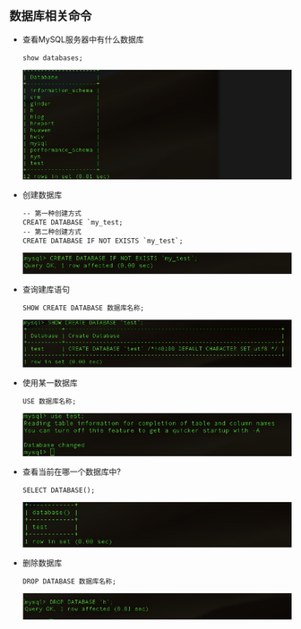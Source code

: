 ## 数据库相关命令

- 查看MySQL服务器中有什么数据库

  `show databases;`

  ![](../images/03/3.2.1.jpg)

- 创建数据库

  ```mysql
  -- 第一种创建方式
  CREATE DATABASE `my_test;
  -- 第二种创建方式
  CREATE DATABASE IF NOT EXISTS `my_test`;
  ```

  ![](../images/03/3.2.5.jpg)

- 查询建库语句

  `SHOW CREATE DATABASE 数据库名称;`

  ![](../images/03/3.2.7.jpg)

- 使用某一数据库

  `USE 数据库名称;`

  ![3.2.5](../images/03/3.2.2.jpg)

- 查看当前在哪一个数据库中?

  `SELECT DATABASE();`

  ![](../images/03/3.2.3.jpg)

- 删除数据库

  `DROP DATABASE 数据库名称;`

  ![](../images/03/3.2.6.jpg)

